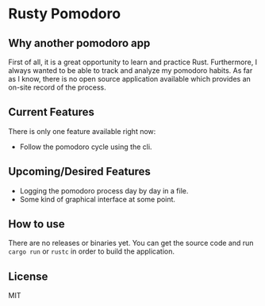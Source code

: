 # Rusty Pomodoro

## Why another pomodoro app

First of all, it is a great opportunity to learn and practice Rust. Furthermore, I always wanted to be able to track and analyze my pomodoro habits. As far as I know, there is no open source application available which provides an on-site record of the process.

## Current Features

There is only one feature available right now:

- Follow the pomodoro cycle using the cli.

## Upcoming/Desired Features

- Logging the pomodoro process day by day in a file.
- Some kind of graphical interface at some point.

## How to use

There are no releases or binaries yet. You can get the source code and run `cargo run` or `rustc` in order to build the application.

## License

MIT
